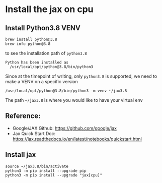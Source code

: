 # Install the jax on cpu

## Install Python3.8 VENV
```
brew install python@3.8
brew info python@3.8
```
to see the installation path of `python3.8`
```console
Python has been installed as
  /usr/local/opt/python@3.8/bin/python3
```

Since at the timepoint of writing, only `python3.8` is supported, we need to make a VENV on a specific version
```
/usr/local/opt/python@3.8/bin/python3 -m venv ~/jax3.8
```
The path `~/jax3.8` is where you would like to have your virtual env

## Reference:
* Google/JAX Github: https://github.com/google/jax
* Jax Quick Start Doc: https://jax.readthedocs.io/en/latest/notebooks/quickstart.html


## Install jax
```
source ~/jax3.8/bin/activate
python3 -m pip install --upgrade pip
python3 -m pip install --upgrade "jax[cpu]"
```